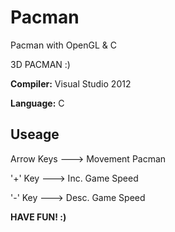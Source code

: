 Pacman
======

Pacman with OpenGL &amp; C

3D PACMAN :)

**Compiler:** Visual Studio 2012

**Language:** C

Useage
------

Arrow Keys    --->    Movement Pacman

'+' Key       --->    Inc. Game Speed

'-' Key       --->    Desc. Game Speed


**HAVE FUN! :)**
